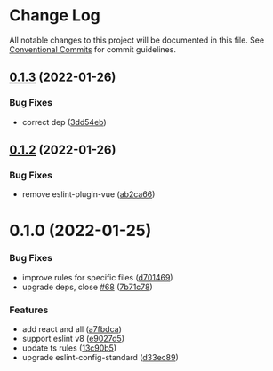 # Change Log

All notable changes to this project will be documented in this file.
See [Conventional Commits](https://conventionalcommits.org) for commit guidelines.

## [0.1.3](https://github.com/sinchang/eslint-config/compare/v0.1.2...v0.1.3) (2022-01-26)


### Bug Fixes

* correct dep ([3dd54eb](https://github.com/sinchang/eslint-config/commit/3dd54eb29c032211c1ae2b757cf59d5d5bb3e19f))





## [0.1.2](https://github.com/sinchang/eslint-config/compare/v0.1.1...v0.1.2) (2022-01-26)


### Bug Fixes

* remove eslint-plugin-vue ([ab2ca66](https://github.com/sinchang/eslint-config/commit/ab2ca669b1b9bc3847c7bf9d49a1ba1a75328938))





# 0.1.0 (2022-01-25)


### Bug Fixes

* improve rules for specific files ([d701469](https://github.com/sinchang/eslint-config/commit/d701469a551b2321cab6d75bf18eb71d96dd6f2a))
* upgrade deps, close [#68](https://github.com/sinchang/eslint-config/issues/68) ([7b71c78](https://github.com/sinchang/eslint-config/commit/7b71c7852d3db3df05961893b4f085c16d95d274))


### Features

* add react and all ([a7fbdca](https://github.com/sinchang/eslint-config/commit/a7fbdcad4b20294e26e817fae468f468376e49cf))
* support eslint v8 ([e9027d5](https://github.com/sinchang/eslint-config/commit/e9027d5e20540dd6c6adb6a970a6dcbcf7314a81))
* update ts rules ([13c90b5](https://github.com/sinchang/eslint-config/commit/13c90b51504d098ea819dad29888fa5e12f11d3c))
* upgrade eslint-config-standard ([d33ec89](https://github.com/sinchang/eslint-config/commit/d33ec89b7619895cf1541e597e0cb664f69fc95f))
